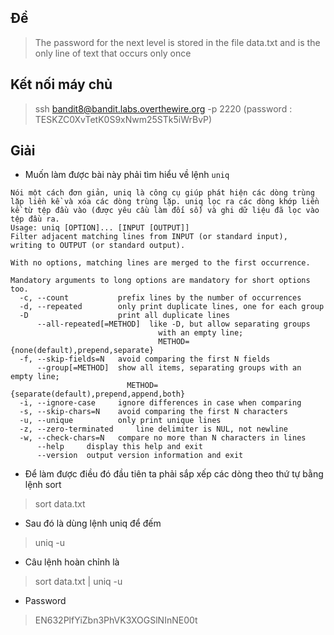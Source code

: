 ## Đề 
> The password for the next level is stored in the file data.txt and is the only line of text that occurs only once
## Kết nối máy chủ 
> ssh bandit8@bandit.labs.overthewire.org -p 2220 (password : TESKZC0XvTetK0S9xNwm25STk5iWrBvP)
## Giải 
- Muốn làm được bài này phải tìm hiểu về lệnh `uniq`
```text
Nói một cách đơn giản, uniq là công cụ giúp phát hiện các dòng trùng lặp liền kề và xóa các dòng trùng lặp. uniq lọc ra các dòng khớp liền kề từ tệp đầu vào (được yêu cầu làm đối số) và ghi dữ liệu đã lọc vào tệp đầu ra. 
Usage: uniq [OPTION]... [INPUT [OUTPUT]]
Filter adjacent matching lines from INPUT (or standard input),
writing to OUTPUT (or standard output).

With no options, matching lines are merged to the first occurrence.

Mandatory arguments to long options are mandatory for short options too.
  -c, --count           prefix lines by the number of occurrences
  -d, --repeated        only print duplicate lines, one for each group
  -D                    print all duplicate lines
      --all-repeated[=METHOD]  like -D, but allow separating groups
                                 with an empty line;
                                 METHOD={none(default),prepend,separate}
  -f, --skip-fields=N   avoid comparing the first N fields
      --group[=METHOD]  show all items, separating groups with an empty line;
                          METHOD={separate(default),prepend,append,both}
  -i, --ignore-case     ignore differences in case when comparing
  -s, --skip-chars=N    avoid comparing the first N characters
  -u, --unique          only print unique lines
  -z, --zero-terminated     line delimiter is NUL, not newline
  -w, --check-chars=N   compare no more than N characters in lines
      --help     display this help and exit
      --version  output version information and exit
```
- Để làm được điều đó đầu tiên ta phải sắp xếp các dòng theo thứ tự bằng lệnh sort
> sort data.txt
- Sau đó là dùng lệnh uniq để đếm
> uniq -u
- Câu lệnh hoàn chỉnh là 
> sort data.txt | uniq -u
- Password 
> EN632PlfYiZbn3PhVK3XOGSlNInNE00t